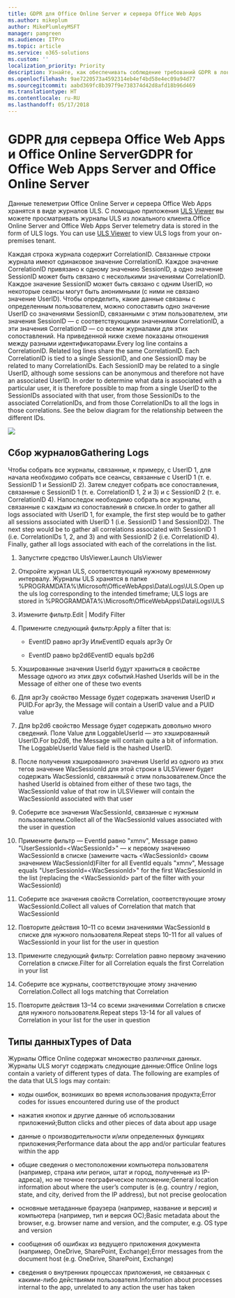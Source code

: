 ```yaml
---
title: GDPR для Office Online Server и сервера Office Web Apps
ms.author: mikeplum
author: MikePlumleyMSFT
manager: pamgreen
ms.audience: ITPro
ms.topic: article
ms.service: o365-solutions
ms.custom: ''
localization_priority: Priority
description: Узнайте, как обеспечивать соблюдение требований GDPR в локальном развертывании Exchange Server.
ms.openlocfilehash: 9ae7220573a4592314eb4ef4bd58e4ec09a94d77
ms.sourcegitcommit: aabd369fc8b397f9e738374d42d8afd18b96d469
ms.translationtype: HT
ms.contentlocale: ru-RU
ms.lasthandoff: 05/17/2018
---
```

# <a name="gdpr-for-office-web-apps-server-and-office-online-server"></a><span data-ttu-id="50008-103">GDPR для сервера Office Web Apps и Office Online Server</span><span class="sxs-lookup"><span data-stu-id="50008-103">GDPR for Office Web Apps Server and Office Online Server</span></span>

<span data-ttu-id="50008-p101">Данные телеметрии Office Online Server и сервера Office Web Apps хранятся в виде журналов ULS. С помощью приложения [ULS Viewer](https://www.microsoft.com/en-us/download/details.aspx?id=44020) вы можете просматривать журналы ULS из локального клиента.</span><span class="sxs-lookup"><span data-stu-id="50008-p101">Office Online Server and Office Web Apps Server telemetry data is stored in the form of ULS logs. You can use [ULS Viewer](https://www.microsoft.com/en-us/download/details.aspx?id=44020) to view ULS logs from your on-premises tenant.</span></span>

<span data-ttu-id="50008-p102">Каждая строка журнала содержит CorrelationID. Связанные строки журнала имеют одинаковое значение CorrelationID. Каждое значение CorrelationID привязано к одному значению SessionID, а одно значение SessionID может быть связано с несколькими значениями CorrelationID. Каждое значение SessionID может быть связано с одним UserID, но некоторые сеансы могут быть анонимными (с ними не связано значение UserID). Чтобы определить, какие данные связаны с определенным пользователем, можно сопоставить одно значение UserID со значениями SessionID, связанными с этим пользователем, эти значения SessionID — с соответствующими значениями CorrelationID, а эти значения CorrelationID — со всеми журналами для этих сопоставлений. На приведенной ниже схеме показаны отношения между разными идентификаторами.</span><span class="sxs-lookup"><span data-stu-id="50008-p102">Every log line contains a CorrelationID. Related log lines share the same CorrelationID. Each CorrelationID is tied to a single SessionID, and one SessionID may be related to many CorrelationIDs. Each SessionID may be related to a single UserID, although some sessions can be anonymous and therefore not have an associated UserID. In order to determine what data is associated with a particular user, it is therefore possible to map from a single UserID to the SessionIDs associated with that user, from those SessionIDs to the associated CorrelationIDs, and from those CorrelationIDs to all the logs in those correlations. See the below diagram for the relationship between the different IDs.</span></span>

![](media/gdpr-for-office-online-server_image1.jpg)

## <a name="gathering-logs"></a><span data-ttu-id="50008-112">Сбор журналов</span><span class="sxs-lookup"><span data-stu-id="50008-112">Gathering Logs</span></span>

<span data-ttu-id="50008-p103">Чтобы собрать все журналы, связанные, к примеру, с UserID 1, для начала необходимо собрать все сеансы, связанные с UserID 1 (т. е. SessionID 1 и SessionID 2). Затем следует собрать все сопоставления, связанные с SessionID 1 (т. е. CorrelationID 1, 2 и 3) и с SessionID 2 (т. е. CorrelationID 4). Напоследок необходимо собрать все журналы, связанные с каждым из сопоставлений в списке.</span><span class="sxs-lookup"><span data-stu-id="50008-p103">In order to gather all logs associated with UserID 1, for example, the first step would be to gather all sessions associated with UserID 1 (i.e. SessionID 1 and SessionID2). The next step would be to gather all correlations associated with SessionID 1 (i.e. CorrelationIDs 1, 2, and 3) and with SessionID 2 (i.e. CorrelationID 4). Finally, gather all logs associated with each of the correlations in the list.</span></span>

1.  <span data-ttu-id="50008-116">Запустите средство UlsViewer.</span><span class="sxs-lookup"><span data-stu-id="50008-116">Launch UlsViewer</span></span>

2.  <span data-ttu-id="50008-117">Откройте журнал ULS, соответствующий нужному временному интервалу. Журналы ULS хранятся в папке %PROGRAMDATA%\\Microsoft\\OfficeWebApps\\Data\\Logs\\ULS.</span><span class="sxs-lookup"><span data-stu-id="50008-117">Open up the uls log corresponding to the intended timeframe; ULS logs are stored in %PROGRAMDATA%\\Microsoft\\OfficeWebApps\\Data\\Logs\\ULS</span></span>

3.  <span data-ttu-id="50008-118">Измените фильтр.</span><span class="sxs-lookup"><span data-stu-id="50008-118">Edit | Modify Filter</span></span>

4.  <span data-ttu-id="50008-119">Примените следующий фильтр:</span><span class="sxs-lookup"><span data-stu-id="50008-119">Apply a filter that is:</span></span>

    -   <span data-ttu-id="50008-120">EventID равно apr3y Или</span><span class="sxs-lookup"><span data-stu-id="50008-120">EventID equals apr3y Or</span></span>

    -   <span data-ttu-id="50008-121">EventID равно bp2d6</span><span class="sxs-lookup"><span data-stu-id="50008-121">EventID equals bp2d6</span></span>

5.  <span data-ttu-id="50008-122">Хэшированные значения UserId будут храниться в свойстве Message одного из этих двух событий.</span><span class="sxs-lookup"><span data-stu-id="50008-122">Hashed UserIds will be in the Message of either one of these two events</span></span>

6.  <span data-ttu-id="50008-123">Для apr3y свойство Message будет содержать значения UserID и PUID.</span><span class="sxs-lookup"><span data-stu-id="50008-123">For apr3y, the Message will contain a UserID value and a PUID value</span></span>

7.  <span data-ttu-id="50008-p104">Для bp2d6 свойство Message будет содержать довольно много сведений. Поле Value для LoggableUserId — это хэшированный UserID.</span><span class="sxs-lookup"><span data-stu-id="50008-p104">For bp2d6, the Message will contain quite a bit of information. The LoggableUserId Value field is the hashed UserID.</span></span>

8.  <span data-ttu-id="50008-126">После получения хэшированного значения UserId из одного из этих тегов значение WacSessionId для этой строки в ULSViewer будет содержать WacSessionId, связанный с этим пользователем.</span><span class="sxs-lookup"><span data-stu-id="50008-126">Once the hashed UserId is obtained from either of these two tags, the WacSessionId value of that row in ULSViewer will contain the WacSessionId associated with that user</span></span>

9.  <span data-ttu-id="50008-127">Соберите все значения WacSessionId, связанные с нужным пользователем.</span><span class="sxs-lookup"><span data-stu-id="50008-127">Collect all of the WacSessionId values associated with the user in question</span></span>

10. <span data-ttu-id="50008-128">Примените фильтр — EventId равно "xmnv", Message равно "UserSessionId=\<WacSessionId\>" — к первому значению WacSessionId в списке (замените часть \<WacSessionId\> своим значением WacSessionId)</span><span class="sxs-lookup"><span data-stu-id="50008-128">Filter for all EventId equals "xmnv", Message equals "UserSessionId=\<WacSessionId\>" for the first WacSessionId in the list (replacing the \<WacSessionId\> part of the filter with your WacSessionId)</span></span>

11. <span data-ttu-id="50008-129">Соберите все значения свойств Correlation, соответствующие этому WacSessionId.</span><span class="sxs-lookup"><span data-stu-id="50008-129">Collect all values of Correlation that match that WacSessionId</span></span>

12. <span data-ttu-id="50008-130">Повторите действия 10–11 со всеми значениями WacSessionId в списке для нужного пользователя.</span><span class="sxs-lookup"><span data-stu-id="50008-130">Repeat steps 10-11 for all values of WacSessionId in your list for the user in question</span></span>

13. <span data-ttu-id="50008-131">Примените следующий фильтр: Correlation равно первому значению Correlation в списке.</span><span class="sxs-lookup"><span data-stu-id="50008-131">Filter for all Correlation equals the first Correlation in your list</span></span>

14. <span data-ttu-id="50008-132">Соберите все журналы, соответствующие этому значению Correlation.</span><span class="sxs-lookup"><span data-stu-id="50008-132">Collect all logs matching that Correlation</span></span>

15. <span data-ttu-id="50008-133">Повторите действия 13–14 со всеми значениями Correlation в списке для нужного пользователя.</span><span class="sxs-lookup"><span data-stu-id="50008-133">Repeat steps 13-14 for all values of Correlation in your list for the user in question</span></span>

## <a name="types-of-data"></a><span data-ttu-id="50008-134">Типы данных</span><span class="sxs-lookup"><span data-stu-id="50008-134">Types of Data</span></span>

<span data-ttu-id="50008-p105">Журналы Office Online содержат множество различных данных. Журналы ULS могут содержать следующие данные:</span><span class="sxs-lookup"><span data-stu-id="50008-p105">Office Online logs contain a variety of different types of data. The following are examples of the data that ULS logs may contain:</span></span>

-   <span data-ttu-id="50008-137">коды ошибок, возникших во время использования продукта;</span><span class="sxs-lookup"><span data-stu-id="50008-137">Error codes for issues encountered during use of the product</span></span>

-   <span data-ttu-id="50008-138">нажатия кнопок и другие данные об использовании приложений;</span><span class="sxs-lookup"><span data-stu-id="50008-138">Button clicks and other pieces of data about app usage</span></span>

-   <span data-ttu-id="50008-139">данные о производительности и/или определенных функциях приложения;</span><span class="sxs-lookup"><span data-stu-id="50008-139">Performance data about the app and/or particular features within the app</span></span>

-   <span data-ttu-id="50008-140">общие сведения о местоположении компьютера пользователя (например, страна или регион, штат и город, полученные из IP-адреса), но не точное географическое положение;</span><span class="sxs-lookup"><span data-stu-id="50008-140">General location information about where the user’s computer is (e.g. country / region, state, and city, derived from the IP address), but not precise geolocation</span></span>

-   <span data-ttu-id="50008-141">основные метаданные браузера (например, название и версия) и компьютера (например, тип и версия ОС);</span><span class="sxs-lookup"><span data-stu-id="50008-141">Basic metadata about the browser, e.g. browser name and version, and the computer, e.g. OS type and version</span></span>

-   <span data-ttu-id="50008-142">сообщения об ошибках из ведущего приложения документа (например, OneDrive, SharePoint, Exchange);</span><span class="sxs-lookup"><span data-stu-id="50008-142">Error messages from the document host (e.g. OneDrive, SharePoint, Exchange)</span></span>

-   <span data-ttu-id="50008-143">сведения о внутренних процессах приложения, не связанных с какими-либо действиями пользователя.</span><span class="sxs-lookup"><span data-stu-id="50008-143">Information about processes internal to the app, unrelated to any action the user has taken</span></span>
